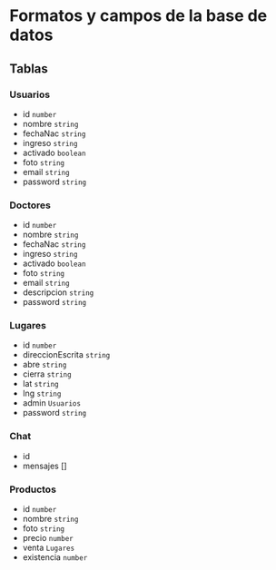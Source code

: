 # Formatos y campos de la base de datos

## Tablas
### Usuarios
- id `number`
- nombre `string`
- fechaNac `string`
- ingreso `string`
- activado `boolean`
- foto `string`
- email `string`
- password `string`

### Doctores
- id `number`
- nombre `string`
- fechaNac `string`
- ingreso `string`
- activado `boolean`
- foto `string`
- email `string`
- descripcion `string`
- password `string`

### Lugares
- id `number`
- direccionEscrita `string`
- abre `string`
- cierra `string`
- lat `string`
- lng `string`
- admin `Usuarios`
- password `string`

### Chat
- id
- mensajes []

### Productos
- id `number`
- nombre `string`
- foto `string`
- precio `number`
- venta `Lugares`
- existencia `number`
